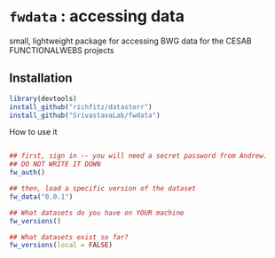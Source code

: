 # `fwdata` : accessing data

small, lightweight package for accessing BWG data for the CESAB FUNCTIONALWEBS projects

## Installation

```r
library(devtools)
install_github("richfitz/datastorr")
install_github("SrivastavaLab/fwdata")
```

How to use it

```r

## first, sign in -- you will need a secret password from Andrew.
## DO NOT WRITE IT DOWN
fw_auth()

## then, load a specific version of the dataset
fw_data("0.0.1")

## What datasets do you have on YOUR machine
fw_versions()

## What datasets exist so far?
fw_versions(local = FALSE)

```
